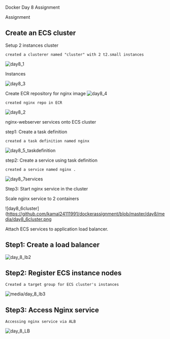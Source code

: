 Docker Day 8 Assignment

Assignment

Create an ECS cluster
----------------------

Setup 2 instances cluster 

```
created a clusterer named "cluster" with 2 t2.small instances 
```
![day8_1](https://github.com/kamal24111991/dockerassignment/blob/master/day8/media/day8_1.png)

Instances

![day8_3](https://github.com/kamal24111991/dockerassignment/blob/master/day8/media/day8_3.png)

Create ECR repository for nginx image 
![day8_4](https://github.com/kamal24111991/dockerassignment/blob/master/day8/media/day8_4.png)

```
created nginx repo in ECR
```
![day8_2](https://github.com/kamal24111991/dockerassignment/blob/master/day8/media/day8_2.png)




nginx-webserver services onto ECS cluster

step1: Create a task definition 
```
created a task definition named nginx
```
![day8_5_taskdefinition](https://github.com/kamal24111991/dockerassignment/blob/master/day8/media/day8_5_taskdefinition.png)


step2: Create a service using task definition 

```
created a service named nginx .
```
![day8_7services](https://github.com/kamal24111991/dockerassignment/blob/master/day8/media/day8_7services.png)


Step3: Start nginx service in the cluster 

Scale nginx service to 2 containers 

![day8_6cluster](https://github.com/kamal24111991/dockerassignment/blob/master/day8/media/day8_6cluster.png




Attach ECS services to application load balancer.

Step1: Create a load balancer 
------------------------

![day_8_lb2](https://github.com/kamal24111991/dockerassignment/blob/master/day8/media/day_8_lb2.png)

Step2: Register ECS instance nodes 
----------------------------
```
Created a target group for ECS cluster's instances 
```
![media/day_8_lb3](https://github.com/kamal24111991/dockerassignment/blob/master/day8/media/day_8_lb3.png)

Step3: Access Nginx service 
----------------------------
```
Accessing nginx service via ALB
```
![day_8_LB](https://github.com/kamal24111991/dockerassignment/blob/master/day8/media/day_8_LB.png)

